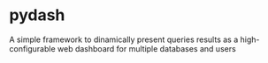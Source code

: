# pydash
A simple framework to dinamically present queries results as a high-configurable web dashboard for multiple databases and users 
